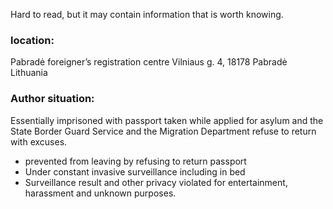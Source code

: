 Hard to read, but it may contain information that is worth knowing.

### location:
Pabradė foreigner’s registration centre
Vilniaus g. 4, 18178 Pabradė
Lithuania

### Author situation:
Essentially imprisoned with passport taken while applied for asylum and the State Border Guard Service and the Migration Department refuse to return with excuses.

- prevented from leaving by refusing to return passport
- Under constant invasive surveillance including in bed
- Surveillance result and other privacy violated for entertainment, harassment and unknown purposes.
